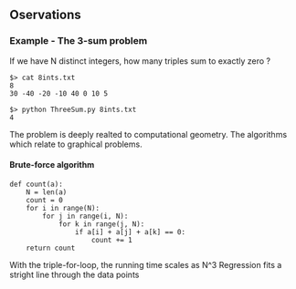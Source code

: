 ## Oservations

### Example - The 3-sum problem
If we have N distinct integers, how many triples sum to exactly zero ?

```
$> cat 8ints.txt
8
30 -40 -20 -10 40 0 10 5

$> python ThreeSum.py 8ints.txt
4
```
The problem is deeply realted to computational geometry. The algorithms which relate to graphical problems. 

#### Brute-force algorithm
```
def count(a):
    N = len(a)
    count = 0
    for i in range(N):
        for j in range(i, N):
            for k in range(j, N):
                if a[i] + a[j] + a[k] == 0:
                    count += 1
    return count
```
With the triple-for-loop, the running time scales as N^3
Regression fits a stright line through the data points

